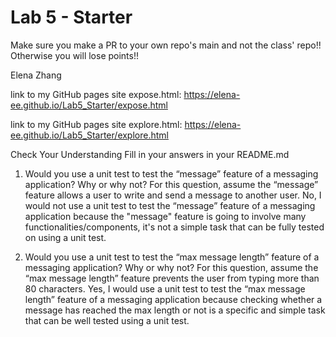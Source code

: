 # Lab 5 - Starter
Make sure you make a PR to your own repo's main and not the class' repo!! Otherwise you will lose points!!

Elena Zhang


link to my GitHub pages site expose.html:
https://elena-ee.github.io/Lab5_Starter/expose.html

link to my GitHub pages site explore.html:
https://elena-ee.github.io/Lab5_Starter/explore.html


Check Your Understanding
Fill in your answers in your README.md

1) Would you use a unit test to test the “message” feature of a messaging application? Why or why not? For this question, assume the “message” feature allows a user to write and send a message to another user.
   No, I would not use a unit test to test the “message” feature of a messaging application because the "message" feature is going to involve many functionalities/components, it's not a simple task that can be fully tested on using a unit test. 

2) Would you use a unit test to test the “max message length” feature of a messaging application? Why or why not? For this question, assume the “max message length” feature prevents the user from typing more than 80 characters.
   Yes, I would use a unit test to test the “max message length” feature of a messaging application because checking whether a message has reached the max length or not is a specific and simple task that can be well tested using a unit test.